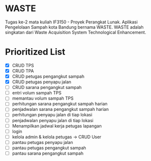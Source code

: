 # WASTE
Tugas ke-2 mata kuliah IF3150 - Proyek Perangkat Lunak.
Aplikasi Pengelolaan Sampah kota Bandung bernama WASTE.
WASTE adalah singkatan dari Waste Acquisition System Technological Enhancement.

# Prioritized List
- [x] CRUD TPS
- [x] CRUD TPA
- [x] CRUD petugas pengangkut sampah
- [x] CRUD petugas penyapu jalan
- [ ] CRUD sarana pengangkut sampah
- [ ] entri volum sampah TPS
- [ ] memantau volum sampah TPS
- [ ] perhitungan sarana pengangkut sampah harian
- [ ] penjadwalan sarana pengangkut sampah harian
- [ ] perhitungan penyapu jalan di tiap lokasi
- [ ] penjadwalan penyapu jalan di tiap lokasi
- [ ] Menampilkan jadwal kerja petugas lapangan
- [ ] login
- [ ] kelola admin & kelola petugas -> CRUD User
- [ ] pantau petugas penyapu jalan
- [ ] pantau petugas pengangkut sampah
- [ ] pantau sarana pengangkut sampah
